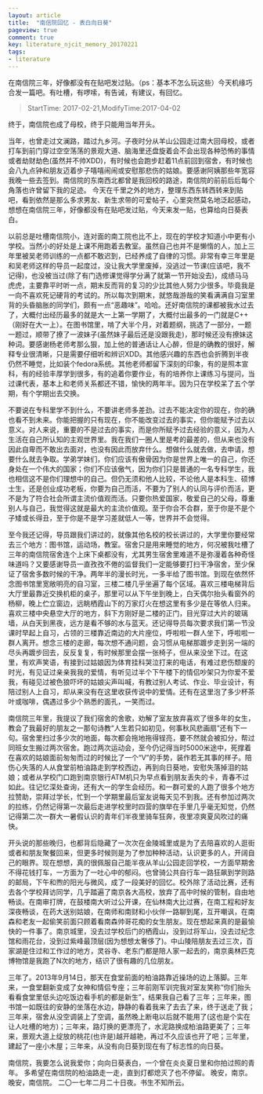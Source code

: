 ```yaml
---
layout: article
title:  "南信院回忆 - 表白向日葵"
pageview: true
comment: true
key: literature_njcit_memory_20170221
tags:
- literature
---
```


在南信院三年，好像都没有在贴吧发过贴。（ps：基本不怎么玩这些）今天机缘巧合发一篇吧。有吐槽，有啰嗦，有告诫，有建议，有回忆。

<!---more--->
> StartTime: 2017-02-21,ModifyTime:2017-04-02

终于，南信院也成了母校，终于只能用当年开头。

当年，也曾走过文澜路，踏过九乡河。子夜时分从羊山公园走过南大回母校，或者打车到前门穿过空空荡荡的景观大道、脑海里还盘旋着会不会出现各种恐怖的事情或者劫财劫色(虽然并不帅XDD)，有时候也会跑步赶着11点前回到宿舍，有时候也会八九点钟和朋友迈着步子嘻嘻闹闹或安慰那悲伤的姑娘。要感谢阿姨那些年宽容我晚一些去签到。南信院的东南西北都曾是我回校的路途，南信院的前前后后每个角落也许曾留下我的足迹。
今天在千里之外的地方，整理东西东转西转来到贴吧，看到依然是那么多求男友、新生求带的可爱帖子，心里突然莫名地泛起感动，想想在南信院三年，好像都没有在贴吧发过贴，今天来发一贴，也算给向日葵表白。

以前总是吐槽南信院小，连对面的南工院也比不上，现在的学校才知道小中更有小学校。当然小的好处是上课不用跑着去教室。虽然自己也并不是懒惰的人，加上三年里被吴老师训练的一点都不敢迟到，已经养成了自律的习惯。非常有幸三年里是和吴老师这样的导员一起度过，没让我大学里废掉，没逃过一节课(应该吧，我不记得)，也没被当过(除了有门选修课觉得学分满了就第一节开始没去)，成绩马马虎虎，主要靠平时听一点，期末反而背的复习的少比其他人努力少很多。毕竟我是一向不喜欢死记硬背的考试的。所以每次到期末，就悠哉游哉的笑看满满自习室里背的头昏脑胀的同学们，颇有一点“恶趣味”。哈哈。还好南信院的课都被我水过去了，大概付出经历最多的就是大一上第一学期了，大概付出最多的一门就是C++（刚好在大一上）。在图书馆里，啃了大半个月，对着题纲，挑选了一部分，一题一题过，顺带了撩了一波妹子(虽然妹子最后还是没跟我走)，那时候还没有撩妹这种词。要感谢杨老师考那么狠，加上他的普通话让人心醉，但是的确教的很好，解释专业很清晰，只是需要仔细听和辨识XDD。其他感兴趣的东西也会折腾到半夜仍然不睡觉，比如装个fedora系统。其他老师都留下深刻的印象，有的是照本宣科，有的经验丰厚学到很多，有的追着你要作业，有的培养你上课练习与提问，当过课代表，基本上和老师关系都还不错，愉快的两年半。因为只在学校呆了五个学期，有个学期出去交换。

不要说在专科里学不到什么，不要讲老师多差劲。过去不能决定你的现在，你的确也看不到未来。你能把握的只有现在，你不能改变过去的事实，但你能赋予过去以意义。对人来说，重要的不是过去的事实，而是你所赋予过去经验的意义，因为人生活在自己所认知的主观世界里。我在我们一圈人里是考的最差的，但从来也没有因此自卑而不敢出去面对，也没有因此而放弃什么。想做什么就去做，去申请，想要什么就去争取。学弟学妹们，你们应该有傲骨因为你是世界上唯一的自己，你还身处在一个伟大的国家；你们不应该傲气，因为你们只是普通的一名专科学生，我也相信这不是你们理想中的自己。但仍无须和他人比较，不论他人是本科生、硕博士生，还是创业成功老板，你要为自己而活，不要为了别人的认同与评价而活，更不是为了符合社会所谓主流价值观而活。只要你热爱国家，敬爱自己的父母，尊重别人与自己，我觉得这就是最大的主流价值观。至于你合不合群，至于你是不是个子矮或长得丑，至于你是不是学习差就低人一等，世界并不会觉得。

至今我还记得，导员跟我们讲过的，就像其他名校的校长讲过的，大学里你要经常去三个地方：图书馆，运动场，教室。宿舍只是用来睡觉的地方，何况被我吐槽了三年的南信院宿舍连个上床下桌都没有，尤其男生宿舍里难道不是弥漫着各种奇怪味道吗？又要感谢导员一直孜孜不倦的监督我们一定能够要打扫干净宿舍，至少保证了宿舍多数时候的干净。两年半的漫长时光，一多半给了图书馆。到现在依然怀念图书馆里宽敞明亮的自习室，三楼二楼几乎坐遍了每个区域。喜欢三楼电梯背后大厅里最靠近交换机柜的桌子，那里可以从下午坐到晚上，白天偶尔抬头看窗外的杨柳，晚上伫立窗边，远眺栖霞山下的万家灯火在想这里有多少是在等依人归来。喜欢三楼中央悬空大厅的地方，斜下方刚好是二楼的正门，目光穿过大片的玻璃墙，从白天到黑夜，远方是看不够的水与蓝天。还记得导员每次要求我们第一节没课时早起上自习，占领的三楼靠近南边的大片座位，呼啦啦一群人坐下，呼啦啦一群人离开。想念三楼的走廊，每次想不通问题，会习惯从电梯那踱步走到另一端的尽头再踱步回去，反反复复，有时候那里会摆一张椅子，但从来没坐下过。在这里，有欢声笑语，有接到过姑娘因为体育挂科哭泣打来的电话，有难过悲伤颓废的时光，有见证过亲亲我我的爱情，有听见过半个下午楼下的情侣吵架只为你爱不爱我，有碰见过被色狼吓坏的姑娘尖声叫喊，有教过别人考试、作业、毕业设计，有陪过别人上自习，却从来没有在这里收获传说中的爱情。还有在这里泡了多少杯茶叶或咖啡，偶遇过多少个熟悉的面孔，一笑而过。

南信院三年里，我提议了我们宿舍的舍歌，劝解了室友放弃喜欢了很多年的女生，教会了我最好的朋友之一那句诗教“人生若只如初见，何事秋风悲画扇”还有下一句。宿舍里扫过多少次的地面，每次都会拖地拖得锃亮，要不然就会被扣分，帮过同班女生搬过两次宿舍。跑过两次运动会，至今仍记得当时5000米途中，死撑着在喜欢的姑娘面前匆匆而过的时候比了一个“V”的手势，装作若无其事的样子。陪伤心失落的人从食堂前柏油路走到学校西边，再到向日葵地，安慰失落掉泪的姑娘；或者从学校门口跑到南京银行ATM机只为早点看到朋友丢失的卡，青春不过如此。往记忆深处查询，还有大一的学生会经历。和一群可爱的人跑了很多个地方拉赞助，崇拜过学长，忙到一个学期里最后室友说每天见不到我。还有参加过两次的拉练，仍然记得第一次最后走进学校里时四营的旗举在手里几乎毫无知觉，仍然记得第二次一群大一暑假认识的青年们半夜里骑车狂奔，夜里凉爽夏风吹过的痛快。

开头说的那些晚归，也都背后隐藏了一次次在金陵城里或是为了去陪喜欢的人逛街或者和朋友聚餐回来，但更多时候则是为了参加种种活动，认识更多的人，开阔自己的眼界。现在想想，真的很佩服自己能半夜从羊山公园走回学校，一方面早期舍不得花钱打车，一方面为了一吐心中的郁闷。也曾骑公共自行车一路狂飙到学则路的邮局，下午和煦的阳光与微风，成了一段美好的回忆。校外除了活动比赛，还有去各个学校拜访同学，几乎踏遍了南京各大高校，放弃了高中时候的管制，自由地畅谈。在南审打牌，在鼓楼南大听过公开课，在仙林南大比过赛，在南工程和好友深夜畅谈，在药大送别姑娘，在南师和南财和小伙伴一路聊到尾，互开嘲讽，在南森和老友一起偷笑前面只顾着看南森帅哥花痴的女生朋友。现在想起来真的是最愉快的一件事了。南京城里，没去过学校后门的栖霞山，没到过将军山，没去过纪念馆和雨花台，没到过紫峰最顶层(因为想想太奢侈了)。中山陵陪朋友去过三次，百家湖是住过和工作过的地方，灵谷寺、老东门都是陪人家一起去的，南京奥林匹克博物馆是我跑了N次的地方，结识了很有趣的几位朋友。

三年了。2013年9月14日，那天在食堂前面的柏油路靠近操场的边上落脚。三年来，一食堂翻新变成了女神和情侣专座；三年前刚军训完我对室友笑称“你们抬头看看食堂里低头边吃饭边看手机的都是新生”，结果我自己看了三年；三年来，图书馆一如既往的安静的坐落在水边，静静的看着我来了去去了来，终于送走了我；三年来，宿舍从没空调装上了空调，虽然晚上断电以后就不能用了(这也是个实在让人吐槽的地方)；三年来，路灯换的更漂亮了，水泥路换成柏油路更美了；三年来，景观大道上绽放的桃花(也许是)越开越艳，再过不久应该也开了吧；三年里，建起了一座小木屋；三年来，从没有向日葵到现在有了标志性的向日葵。

南信院，我要怎么说我爱你；向向日葵表白，一个曾在炎炎夏日里和你拍过照的青年。
多希望在南信院的柏油路走一走，直到灯都熄灭了也不停留。
晚安，南京。晚安，南信院。
二〇一七年二月二十日夜。书生不知所云。
